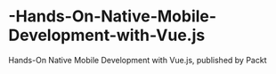 # -Hands-On-Native-Mobile-Development-with-Vue.js
 Hands-On Native Mobile Development with Vue.js, published by Packt
